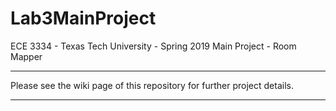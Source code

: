 # Lab3MainProject
ECE 3334 - Texas Tech University - Spring 2019 Main Project - Room Mapper 
***
Please see the wiki page of this repository for further project details. 
***